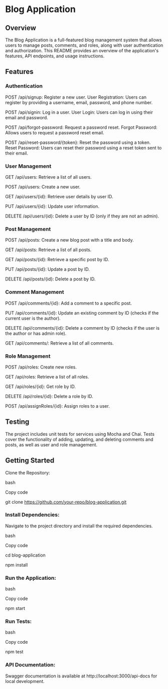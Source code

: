 # Blog Application

## Overview

The Blog Application is a full-featured blog management system that allows users to manage posts, comments, and roles, along with user authentication and authorization. This README provides an overview of the application's features, API endpoints, and usage instructions.

## Features
### Authentication

POST /api/signup: Register a new user.
User Registration: Users can register by providing a username, email, password, and phone number.

POST /api/signin: Log in a user.
User Login: Users can log in using their email and password.

POST /api/forgot-password: Request a password reset.
Forgot Password: Allows users to request a password reset email.

POST /api/reset-password/{token}: Reset the password using a token.
Reset Password: Users can reset their password using a reset token sent to their email.

### User Management

GET /api/users: Retrieve a list of all users.

POST /api/users: Create a new user.

GET /api/users/{id}: Retrieve user details by user ID.

PUT /api/users/{id}: Update user information.

DELETE /api/users/{id}: Delete a user by ID (only if they are not an admin).

### Post Management
POST /api/posts: Create a new blog post with a title and body.

GET /api/posts: Retrieve a list of all posts.

GET /api/posts/{id}: Retrieve a specific post by ID.

PUT /api/posts/{id}: Update a post by ID.

DELETE /api/posts/{id}: Delete a post by ID.

### Comment Management
POST /api/comments/{id}: Add a comment to a specific post.

PUT /api/comments/{id}: Update an existing comment by ID (checks if the current user is the author).

DELETE /api/comments/{id}: Delete a comment by ID (checks if the user is the author or has admin role).

GET /api/comments/: Retrieve a list of all comments.


### Role Management
POST /api/roles: Create new roles.

GET /api/roles:  Retrieve a list of all roles.

GET /api/roles/{id}: Get role by ID.

DELETE /api/roles/{id}: Delete a role by ID.

POST /api/assignRoles/{id}: Assign roles to a user.




## Testing
The project includes unit tests for services using Mocha and Chai. Tests cover the functionality of adding, updating, and deleting comments and posts, as well as user and role management.

## Getting Started

Clone the Repository:

bash

Copy code

git clone https://github.com/your-repo/blog-application.git

### Install Dependencies:

Navigate to the project directory and install the required dependencies.

bash

Copy code

cd blog-application

npm install

### Run the Application:

bash

Copy code

npm start

### Run Tests:

bash

Copy code

npm test

### API Documentation:

Swagger documentation is available at http://localhost:3000/api-docs for local development.

